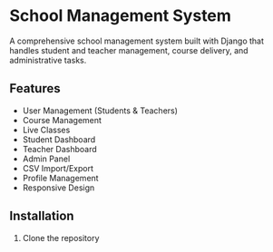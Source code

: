 # School Management System

A comprehensive school management system built with Django that handles student and teacher management, course delivery, and administrative tasks.

## Features

- User Management (Students & Teachers)
- Course Management
- Live Classes
- Student Dashboard
- Teacher Dashboard
- Admin Panel
- CSV Import/Export
- Profile Management
- Responsive Design

## Installation

1. Clone the repository